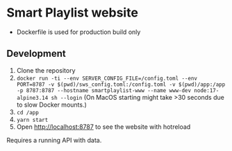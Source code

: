 # Smart Playlist website

* Dockerfile is used for production build only

## Development

1. Clone the repository
1. `docker run -ti --env SERVER_CONFIG_FILE=/config.toml --env PORT=8787 -v $(pwd)/sws_config.toml:/config.toml -v $(pwd)/app:/app -p 8787:8787 --hostname smartplaylist-www --name www-dev node:17-alpine3.14 sh --login` (On MacOS starting might take >30 seconds due to slow Docker mounts.)
1. `cd /app`
1. `yarn start`
1. Open <http://localhost:8787> to see the website with hotreload

Requires a running API with data.
